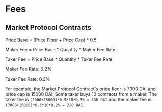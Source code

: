 # Fees

## Market Protocol Contracts

Price Base = (Price Floor + Price Cap) * 0.5

Maker Fee = Price Base * Quantity * Maker Fee Rate

Taker Fee = Price Base * Quantity * Taker Fee Rate

Maker Fee Rate: 0.2%

Taker Fee Rate: 0.3%

For example, the Market Protocol Contract's price floor is 7000 DAI and price cap is 15000 DAI. Some taker buys 10 contracts from a maker.
The taker fee is `(7000+15000)*0.5*10*0.3% = 330 DAI` and the maker fee is `(7000+15000)*0.5*10*0.2% = 220 DAI`.
